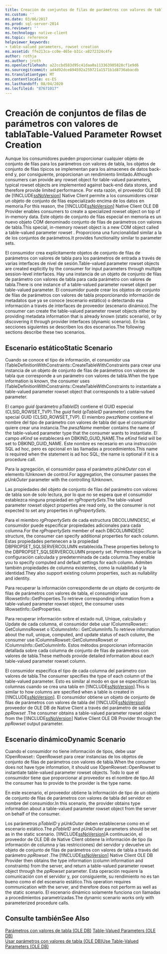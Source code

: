 ```yaml
---
title: Creación de conjuntos de filas de parámetros con valores de tabla | Microsoft Docs
ms.custom: ''
ms.date: 03/06/2017
ms.prod: sql-server-2014
ms.reviewer: ''
ms.technology: native-client
ms.topic: reference
helpviewer_keywords:
- table-valued parameters, rowset creation
ms.assetid: ffe213ca-cc0e-465e-b31c-a8272324c4fe
author: rothja
ms.author: jroth
ms.openlocfilehash: a22ccbd583d95c41daa0a113363985828cf1e9d6
ms.sourcegitcommit: ad4d92dce894592a259721a1571b1d8736abacdb
ms.translationtype: MT
ms.contentlocale: es-ES
ms.lasthandoff: 08/04/2020
ms.locfileid: "87671017"
---
```

# <a name="table-valued-parameter-rowset-creation"></a><span data-ttu-id="893b0-102">Creación de conjuntos de filas de parámetros con valores de tabla</span><span class="sxs-lookup"><span data-stu-id="893b0-102">Table-Valued Parameter Rowset Creation</span></span>
  <span data-ttu-id="893b0-103">Aunque los consumidores pueden proporcionar cualquier objeto de conjunto de filas para los parámetros con valores de tabla, los objetos de conjunto de filas típicos se implementan para los almacenes de datos back-end y, por consiguiente, proporcionan un rendimiento limitado.</span><span class="sxs-lookup"><span data-stu-id="893b0-103">Although consumers can provide any rowset object for table-valued parameters, typical rowset objects are implemented against back-end data stores, and therefore provide limited performance.</span></span> <span data-ttu-id="893b0-104">Por esta razón, el proveedor OLE DB de [!INCLUDE[ssNoVersion](../../includes/ssnoversion-md.md)] Native Client permite a los consumidores crear un objeto de conjunto de filas especializado encima de los datos en memoria.</span><span class="sxs-lookup"><span data-stu-id="893b0-104">For this reason, the [!INCLUDE[ssNoVersion](../../includes/ssnoversion-md.md)] Native Client OLE DB Provider enables consumers to create a specialized rowset object on top of in-memory data.</span></span> <span data-ttu-id="893b0-105">Este objeto de conjunto de filas especial en memoria es un nuevo objeto COM denominado conjunto de filas de parámetros con valores de tabla.</span><span class="sxs-lookup"><span data-stu-id="893b0-105">This special, in-memory rowset object is a new COM object called a table-valued parameter rowset .</span></span> <span data-ttu-id="893b0-106">Proporciona una funcionalidad similar a la de los conjuntos de parámetros.</span><span class="sxs-lookup"><span data-stu-id="893b0-106">It provides functionality similar to parameter sets.</span></span>  
  
 <span data-ttu-id="893b0-107">El consumidor crea explícitamente objetos de conjunto de filas de parámetros con valores de tabla para los parámetros de entrada a través de varias interfaces de nivel de sesión.</span><span class="sxs-lookup"><span data-stu-id="893b0-107">Table-valued parameter rowset objects are created explicitly by the consumer for input parameters through multiple session-level interfaces.</span></span> <span data-ttu-id="893b0-108">Hay una instancia de un objeto de conjunto de filas de parámetro con valores de tabla para cada parámetro con valores de tabla.</span><span class="sxs-lookup"><span data-stu-id="893b0-108">There is one instance of a table-valued parameter rowset object per table-valued parameter.</span></span> <span data-ttu-id="893b0-109">El consumidor puede crear los objetos de conjunto de filas de parámetros con valores de tabla proporcionando información de metadatos que ya se conoce (escenario estático) o detectando esa información a través de interfaces de proveedor (escenario dinámico).</span><span class="sxs-lookup"><span data-stu-id="893b0-109">The consumer can create the table-valued parameter rowset objects either by providing metadata information that is already known (static scenario), or by discovering it through provider interfaces (dynamic scenario).</span></span> <span data-ttu-id="893b0-110">En las secciones siguientes se describen los dos escenarios.</span><span class="sxs-lookup"><span data-stu-id="893b0-110">The following sections describe these two scenarios.</span></span>  
  
## <a name="static-scenario"></a><span data-ttu-id="893b0-111">Escenario estático</span><span class="sxs-lookup"><span data-stu-id="893b0-111">Static Scenario</span></span>  
 <span data-ttu-id="893b0-112">Cuando se conoce el tipo de información, el consumidor usa ITableDefinitionWithConstraints::CreateTableWithConstraints para crear una instancia de un objeto de conjunto de filas de parámetros con valores de tabla que corresponde a un parámetro con valores de tabla.</span><span class="sxs-lookup"><span data-stu-id="893b0-112">When the type information is known, the consumer uses ITableDefinitionWithConstraints::CreateTableWithConstraints to instantiate a table-valued parameter rowset object that corresponds to a table-valued parameter.</span></span>  
  
 <span data-ttu-id="893b0-113">El campo *guid* (parámetro *pTableID*) contiene el GUID especial (CLSID_ROWSET_TVP).</span><span class="sxs-lookup"><span data-stu-id="893b0-113">The *guid* field (*pTableID* parameter) contains the special GUID (CLSID_ROWSET_TVP).</span></span> <span data-ttu-id="893b0-114">El miembro *pwszName* contiene el nombre del tipo de parámetro con valores de tabla del que el consumidor quiere crear una instancia.</span><span class="sxs-lookup"><span data-stu-id="893b0-114">The *pwszName* member contains the name of the table-valued parameter type that the consumer wants to instantiate.</span></span> <span data-ttu-id="893b0-115">El campo *eKind* se establecerá en DBKIND_GUID_NAME.</span><span class="sxs-lookup"><span data-stu-id="893b0-115">The *eKind* field will be set to DBKIND_GUID_NAME.</span></span> <span data-ttu-id="893b0-116">Este nombre es necesario en una instrucción SQL ad hoc, pero es opcional en las llamadas a procedimientos.</span><span class="sxs-lookup"><span data-stu-id="893b0-116">This name is required when the statement is ad hoc SQL; the name is optional if it is a procedure call.</span></span>  
  
 <span data-ttu-id="893b0-117">Para la agregación, el consumidor pasa el parámetro *pUnkOuter* con el elemento IUnknown de control.</span><span class="sxs-lookup"><span data-stu-id="893b0-117">For aggregation, the consumer passes the *pUnkOuter* parameter with the controlling IUnknown.</span></span>  
  
 <span data-ttu-id="893b0-118">Las propiedades del objeto de conjunto de filas del parámetro con valores de tabla son de solo lectura, por lo que no se espera que el consumidor establezca ninguna propiedad en *rgPropertySets*.</span><span class="sxs-lookup"><span data-stu-id="893b0-118">The table-valued parameter rowset object properties are read only, so the consumer is not expected to set any properties in *rgPropertySets*.</span></span>  
  
 <span data-ttu-id="893b0-119">Para el miembro *rgPropertySets* de cada estructura DBCOLUMNDESC, el consumidor puede especificar propiedades adicionales para cada columna.</span><span class="sxs-lookup"><span data-stu-id="893b0-119">For the *rgPropertySets* member of each DBCOLUMNDESC structure, the consumer can specify additional properties for each column.</span></span> <span data-ttu-id="893b0-120">Estas propiedades pertenecen a la propiedad DBPROPSET_SQLSERVERCOLUMN establecida.</span><span class="sxs-lookup"><span data-stu-id="893b0-120">These properties belong to the DBPROPSET_SQLSERVERCOLUMN property set.</span></span> <span data-ttu-id="893b0-121">Permiten especificar la configuración calculada y predeterminada de cada columna.</span><span class="sxs-lookup"><span data-stu-id="893b0-121">They enable you to specify computed and default settings for each column.</span></span> <span data-ttu-id="893b0-122">Admiten también propiedades de columna existentes, como la nulabilidad y la identidad.</span><span class="sxs-lookup"><span data-stu-id="893b0-122">They also support existing column properties, such as nullability and identity.</span></span>  
  
 <span data-ttu-id="893b0-123">Para recuperar la información correspondiente de un objeto de conjunto de filas de parámetros con valores de tabla, el consumidor usa IRowsetInfo::GetProperties.</span><span class="sxs-lookup"><span data-stu-id="893b0-123">To retrieve corresponding information from a table-valued parameter rowset object, the consumer uses IRowsetInfo::GetProperties.</span></span>  
  
 <span data-ttu-id="893b0-124">Para recuperar información sobre el estado null, Unique, calculado y Update de cada columna, el consumidor debe usar IColumnsRowset:: GetColumnsRowset o IColumnsInfo:: GetColumnInfo.</span><span class="sxs-lookup"><span data-stu-id="893b0-124">To retrieve information about the null, unique, computed, and update status of each column, the consumer use IColumnsRowset::GetColumnsRowset or IColumnsInfo::GetColumnInfo.</span></span> <span data-ttu-id="893b0-125">Estos métodos proporcionan información detallada sobre cada columna de conjunto de filas de parámetros con valores de tabla.</span><span class="sxs-lookup"><span data-stu-id="893b0-125">These methods provide detailed information about each table-valued parameter rowset column.</span></span>  
  
 <span data-ttu-id="893b0-126">El consumidor especifica el tipo de cada columna del parámetro con valores de tabla.</span><span class="sxs-lookup"><span data-stu-id="893b0-126">The consumer specifies the type of each column of the table-valued parameter.</span></span> <span data-ttu-id="893b0-127">Esto es similar al modo en que se especifican las columnas cuando se crea una tabla en [!INCLUDE[ssNoVersion](../../includes/ssnoversion-md.md)].</span><span class="sxs-lookup"><span data-stu-id="893b0-127">This is similar to how columns are specified when a table is created in [!INCLUDE[ssNoVersion](../../includes/ssnoversion-md.md)].</span></span> <span data-ttu-id="893b0-128">El consumidor obtiene un objeto de conjunto de filas de parámetros con valores de tabla del [!INCLUDE[ssNoVersion](../../includes/ssnoversion-md.md)] proveedor de OLE DB de Native Client a través del parámetro de salida *ppRowset* .</span><span class="sxs-lookup"><span data-stu-id="893b0-128">The consumer obtains a table-valued parameter rowset object from the [!INCLUDE[ssNoVersion](../../includes/ssnoversion-md.md)] Native Client OLE DB Provider through the *ppRowset* output parameter.</span></span>  
  
## <a name="dynamic-scenario"></a><span data-ttu-id="893b0-129">Escenario dinámico</span><span class="sxs-lookup"><span data-stu-id="893b0-129">Dynamic Scenario</span></span>  
 <span data-ttu-id="893b0-130">Cuando el consumidor no tiene información de tipos, debe usar IOpenRowset:: OpenRowset para crear instancias de los objetos de conjunto de filas de parámetros con valores de tabla.</span><span class="sxs-lookup"><span data-stu-id="893b0-130">When the consumer does not have type information, it should use IOpenRowset::OpenRowset to instantiate table-valued parameter rowset objects.</span></span> <span data-ttu-id="893b0-131">Todo lo que el consumidor tiene que proporcionar al proveedor es el nombre de tipo.</span><span class="sxs-lookup"><span data-stu-id="893b0-131">All the consumer has to provide to the provider is the type name.</span></span>  
  
 <span data-ttu-id="893b0-132">En este escenario, el proveedor obtiene la información de tipo de un objeto de conjunto de filas de parámetros con valores de tabla del servidor en nombre del consumidor.</span><span class="sxs-lookup"><span data-stu-id="893b0-132">In this scenario, the provider obtains type information about a table-valued parameter rowset object from the server on behalf of the consumer.</span></span>  
  
 <span data-ttu-id="893b0-133">Los parámetros *pTableID* y *pUnkOuter* deben establecerse como en el escenario estático.</span><span class="sxs-lookup"><span data-stu-id="893b0-133">The *pTableID* and *pUnkOuter* parameters should be set as in the static scenario.</span></span> <span data-ttu-id="893b0-134">[!INCLUDE[ssNoVersion](../../includes/ssnoversion-md.md)]A continuación, el proveedor de OLE DB de Native Client obtiene la información de tipo (la información de columna y las restricciones) del servidor y devuelve un objeto de conjunto de filas de parámetros con valores de tabla a través del parámetro *ppRowset* .</span><span class="sxs-lookup"><span data-stu-id="893b0-134">The [!INCLUDE[ssNoVersion](../../includes/ssnoversion-md.md)] Native Client OLE DB Provider then obtains the type information (column information and constraints) from the server, and return a table-valued parameter rowset object through the *ppRowset* parameter.</span></span> <span data-ttu-id="893b0-135">Esta operación requiere la comunicación con el servidor y, por consiguiente, su rendimiento no es tan bueno como el del escenario estático.</span><span class="sxs-lookup"><span data-stu-id="893b0-135">This operation requires communication with the server, and therefore does not perform as well as the static scenario.</span></span> <span data-ttu-id="893b0-136">El escenario dinámico solamente funciona con llamadas a procedimientos parametrizadas.</span><span class="sxs-lookup"><span data-stu-id="893b0-136">The dynamic scenario works only with parameterized procedure calls.</span></span>  
  
## <a name="see-also"></a><span data-ttu-id="893b0-137">Consulte también</span><span class="sxs-lookup"><span data-stu-id="893b0-137">See Also</span></span>  
 <span data-ttu-id="893b0-138">[Parámetros con valores de tabla &#40;OLE DB&#41;](table-valued-parameters-ole-db.md) </span><span class="sxs-lookup"><span data-stu-id="893b0-138">[Table-Valued Parameters &#40;OLE DB&#41;](table-valued-parameters-ole-db.md) </span></span>  
 [<span data-ttu-id="893b0-139">Usar parámetros con valores de tabla &#40;OLE DB&#41;</span><span class="sxs-lookup"><span data-stu-id="893b0-139">Use Table-Valued Parameters &#40;OLE DB&#41;</span></span>](../native-client-ole-db-how-to/use-table-valued-parameters-ole-db.md)  
  
  
